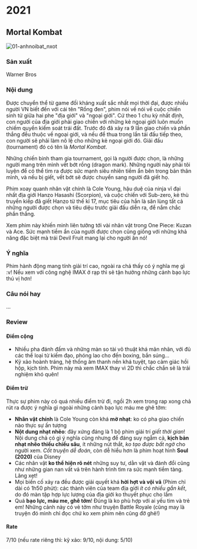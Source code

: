 # 2021
## Mortal Kombat
![01-anhnoibat_nxot](https://user-images.githubusercontent.com/26838239/114906908-b9f8ff00-9e44-11eb-9d7e-65539a7cc18c.jpg)

### Sản xuất
Warner Bros

### Nội dung
Được chuyển thể từ game đối kháng xuất sắc nhất mọi thời đại, được nhiều người VN biết đến với cái tên "Rồng đen", phim nói về nói về cuộc chiến sinh tử giữa hai phe "địa giới" và "ngoại giới". Cứ theo 1 chu kỳ nhất định, con người của địa giới phải giao chiến với  những kẻ ngoại giới luôn muốn chiếm quyền kiểm soát trái đất. Trước đó đã xảy ra 9 lần giao chiến và phần thắng đều thuộc về ngoại giới, và nếu để thua trong lần tái đấu tiếp theo, con người sẽ phải làm nô lệ cho những kẻ ngoại giới đó. Giải đấu (tournament) đó có tên là *Mortal Kombat*.

Những chiến binh tham gia tournament, gọi là người được chọn, là những người mang trên mình vết bớt rồng (dragon mark). Những người này phải tôi luyện để có thể tìm ra được sức mạnh siêu nhiên tiềm ẩn bên trong bản thân mình, và nếu bị giết, vết bớt sẽ được chuyển sang người đã giết họ.

Phim xoay quanh nhân vật chính là Cole Young, hậu duệ của ninja vĩ đại nhất địa giới Hanzo Hasashi (Scorpion), và cuộc chiến với Sub-zero, kẻ thù truyền kiếp đã giết Hanzo từ thế kỉ 17, mục tiêu của hắn là săn lùng tất cả những người được chọn và tiêu diệu trước giải đấu diễn ra, để nắm chắc phần thắng.

Xem phim này khiến minh liên tưởng tới vài nhân vật trong One Piece: Kuzan và Ace. Sức mạnh tiềm ẩn của người được chọn cũng giống với những khả năng đặc biệt mà trái Devil Fruit mang lại cho người ăn nó!

### Ý nghĩa
Phim hành động mang tính giải trí cao, ngoài ra chả thấy có ý nghĩa mẹ gì :v! Nếu xem với công nghệ IMAX ở rạp thì sẽ tận hưởng những cảnh bạo lực thú vị hơn!

### Câu nói hay
...

### Review
#### Điểm cộng
- Nhiều pha đánh đấm và những màn so tài võ thuật khá mãn nhãn, với đủ các thể loại từ kiếm đạo, phóng lao cho đến boxing, bắn súng...
- Kỹ xảo hoành tráng, hệ thống âm thanh nền khá tuyệt, tạo cảm giác hồi hộp, kịch tính. Phim này mà xem IMAX thay vì 2D thì chắc chắn sẽ là trải nghiệm khó quên!

#### Điểm trừ
Thực sự phim này có quá nhiều điểm trừ đi, ngồi 2h xem trong rap xong chả rút ra được ý nghĩa gì ngoài những cảnh bạo lực máu me ghê tởm:
- **Nhân vật chính** là Cole Young còn khá **mờ nhạt**: ko có pha giao chiến nào thực sự ấn tượng
- **Nột dung nhạt nhẽo**: đây xứng đáng là 1 bộ phim giải trí *giết thời gian*! Nội dung chả có gì ý nghĩa cũng nhưng để đáng suy ngẫm cả, **kịch bản nhạt nhẽo thiếu chiều sâu**, ít những nút thắt, *ko tạo được bất ngờ* cho người xem. *Cốt truyện dễ đoán*, còn dễ hiểu hơn là phim hoạt hình **Soul (2020)** của Disney
- Các nhân vật **ko thể hiện rõ nét** những suy tư, dằn vặt và đánh đổi cũng như những gian nan vất vả trên hành trình tìm ra sức mạnh tiềm tàng. Lãng xẹt!
- Mọi biến cố xảy ra đều được giải quyết khá **hời hợt và vội vã** (Phim chỉ dài có 1h50 phút): các thành viên của team địa giới *ít có nhiều gắn kết*, do đó màn tập hợp lực lượng của địa giới ko thuyết phục cho lắm
- Quá **bạo lực, máu me, ghê tởm**! Đúng là ko phù hợp với ai yếu tim và trẻ em! Những cảnh này có vẻ tởm như truyện Battle Royale (cũng may là truyện đó mình chỉ đọc chứ ko xem phim nên cũng đỡ ghê!)

#### Rate
7/10 (nếu rate riêng thì: kỹ xảo: 9/10, nội dung: 5/10)
